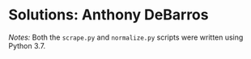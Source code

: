# Solutions: Anthony DeBarros

*Notes:*
Both the `scrape.py` and `normalize.py` scripts were written using Python 3.7.
